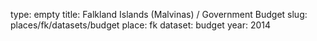 type: empty
title: Falkland Islands (Malvinas) / Government Budget
slug: places/fk/datasets/budget
place: fk
dataset: budget
year: 2014
